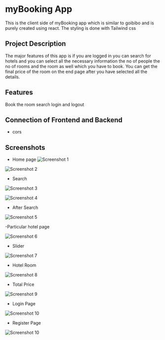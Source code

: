 # myBooking App

This is the client side of myBooking app which is similar to goibibo and is purely created using react. The styling is done with Tailwind css

## Project Description

The major features of this app is if you are logged in you can search for hotels and you can select all the necessary information the no of people the no of rooms and the room as well which you have to book. You can get the final price of the room on the end page after you have selected all the details.

## Features

Book the room search login and logout

## Connection of Frontend and Backend
- cors
## Screenshots

- Home page
![Screenshot 1](https://github.com/mukesh2511/BookingAppClient/blob/master/screenshots/home.png?raw=true)

![Screenshot 2](https://github.com/mukesh2511/BookingAppClient/blob/master/screenshots/home2.png?raw=true)

- Search

![Screenshot 3](https://github.com/mukesh2511/BookingAppClient/blob/master/screenshots/search.png?raw=true)

![Screenshot 4](https://github.com/mukesh2511/BookingAppClient/blob/master/screenshots/search2.png?raw=true)

- After Search

![Screenshot 5](https://github.com/mukesh2511/BookingAppClient/blob/master/screenshots/search.png?raw=true)

-Particular hotel page

![Screenshot 6](https://github.com/mukesh2511/BookingAppClient/blob/master/screenshots/hotel.png?raw=true)

- Slider

![Screenshot 7](https://github.com/mukesh2511/BookingAppClient/blob/master/screenshots/slider.png?raw=true)

- Hotel Room

![Screenshot 8](https://github.com/mukesh2511/BookingAppClient/blob/master/screenshots/rooms.png?raw=true)

- Total Price

![Screenshot 9](https://github.com/mukesh2511/BookingAppClient/blob/master/screenshots/total%20price.png?raw=true)

- Login Page

![Screenshot 10](https://github.com/mukesh2511/BookingAppClient/blob/master/screenshots/login.png?raw=true)

- Register Page

![Screenshot 10](https://github.com/mukesh2511/BookingAppClient/blob/master/screenshots/register.png?raw=true)


